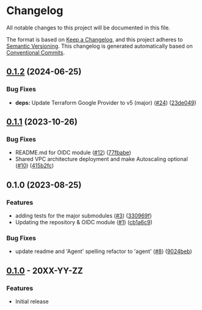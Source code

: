 # Changelog

All notable changes to this project will be documented in this file.

The format is based on
[Keep a Changelog](https://keepachangelog.com/en/1.0.0/),
and this project adheres to
[Semantic Versioning](https://semver.org/spec/v2.0.0.html).
This changelog is generated automatically based on [Conventional Commits](https://www.conventionalcommits.org/en/v1.0.0/).

## [0.1.2](https://github.com/GoogleCloudPlatform/terraform-google-tf-cloud-agents/compare/v0.1.1...v0.1.2) (2024-06-25)


### Bug Fixes

* **deps:** Update Terraform Google Provider to v5 (major) ([#24](https://github.com/GoogleCloudPlatform/terraform-google-tf-cloud-agents/issues/24)) ([23de049](https://github.com/GoogleCloudPlatform/terraform-google-tf-cloud-agents/commit/23de0492c5bc31c793bba0e44f6e6814f0801192))

## [0.1.1](https://github.com/GoogleCloudPlatform/terraform-google-tf-cloud-agents/compare/v0.1.0...v0.1.1) (2023-10-26)


### Bug Fixes

* README.md for OIDC module ([#12](https://github.com/GoogleCloudPlatform/terraform-google-tf-cloud-agents/issues/12)) ([77fbabe](https://github.com/GoogleCloudPlatform/terraform-google-tf-cloud-agents/commit/77fbabe538827ecb354fd5a1be514ecea528ce0b))
* Shared VPC architecture deployment and make Autoscaling optional ([#10](https://github.com/GoogleCloudPlatform/terraform-google-tf-cloud-agents/issues/10)) ([415b2fc](https://github.com/GoogleCloudPlatform/terraform-google-tf-cloud-agents/commit/415b2fc74af8bd8c49076509501b36f4c9bfbbcd))

## 0.1.0 (2023-08-25)


### Features

* adding tests for the major submodules ([#3](https://github.com/GoogleCloudPlatform/terraform-google-tf-cloud-agents/issues/3)) ([330969f](https://github.com/GoogleCloudPlatform/terraform-google-tf-cloud-agents/commit/330969fe5223e1cfb515427defd73d1d2958d0de))
* Updating the repository & OIDC module ([#1](https://github.com/GoogleCloudPlatform/terraform-google-tf-cloud-agents/issues/1)) ([cb1a6c9](https://github.com/GoogleCloudPlatform/terraform-google-tf-cloud-agents/commit/cb1a6c9dc6ad7d7aa81491123672d0d9a8cff2eb))


### Bug Fixes

* update readme and 'Agent' spelling refactor to 'agent' ([#8](https://github.com/GoogleCloudPlatform/terraform-google-tf-cloud-agents/issues/8)) ([9024beb](https://github.com/GoogleCloudPlatform/terraform-google-tf-cloud-agents/commit/9024beb9b6464532be312dd6a732fe24ab2caf79))

## [0.1.0](https://github.com/terraform-google-modules/terraform-google-tf-cloud-agents/releases/tag/v0.1.0) - 20XX-YY-ZZ

### Features

- Initial release

[0.1.0]: https://github.com/terraform-google-modules/terraform-google-tf-cloud-agents/releases/tag/v0.1.0
